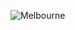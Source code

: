 ![Melbourne](https://cdn.travelwireasia.com/wp-content/uploads/2017/11/shutterstock_757310002-897x500.jpg)
